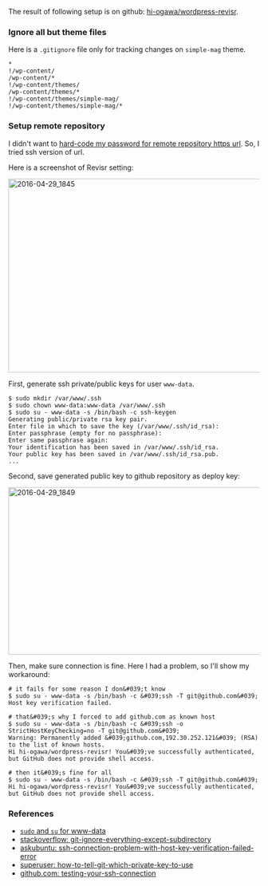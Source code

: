 <!--
{
  "title": "Wordpress Revisr Setup",
  "date": "2016-04-29T00:59:16.000Z",
  "category": "",
  "tags": [
    "wordpress",
    "ssh"
  ],
  "draft": false
}
-->

The result of following setup is on github: [hi-ogawa/wordpress-revisr](https://github.com/hi-ogawa/wordpress-revisr).

### Ignore all but theme files

Here is a `.gitignore` file only for tracking changes on `simple-mag` theme.

```prettyprint
*
!/wp-content/
/wp-content/*
!/wp-content/themes/
/wp-content/themes/*
!/wp-content/themes/simple-mag/
!/wp-content/themes/simple-mag/*
```

### Setup remote repository

I didn't want to [hard-code my password for remote repository https url](http://stackoverflow.com/questions/5343068/is-there-a-way-to-skip-password-typing-when-using-https-on-github#answer-5343146). So, I tried ssh version of url.

Here is a screenshot of Revisr setting:

<a href="http://wp.hiogawa.net/wp-content/uploads/2016/04/2016-04-29_1845-1024x687.png"><img class="alignnone size-large wp-image-252" src="http://wp.hiogawa.net/wp-content/uploads/2016/04/2016-04-29_1845-1024x687.png" alt="2016-04-29_1845" width="580" height="389" /></a>

First, generate ssh private/public keys for user `www-data`.

```prettyprint
$ sudo mkdir /var/www/.ssh
$ sudo chown www-data:www-data /var/www/.ssh
$ sudo su - www-data -s /bin/bash -c ssh-keygen
Generating public/private rsa key pair.
Enter file in which to save the key (/var/www/.ssh/id_rsa):
Enter passphrase (empty for no passphrase):
Enter same passphrase again:
Your identification has been saved in /var/www/.ssh/id_rsa.
Your public key has been saved in /var/www/.ssh/id_rsa.pub.
...
```

Second, save generated public key to github repository as deploy key:

<a href="http://wp.hiogawa.net/wp-content/uploads/2016/04/2016-04-29_1849-e1461923768263-1024x593.png"><img class="alignnone wp-image-255 size-large" src="http://wp.hiogawa.net/wp-content/uploads/2016/04/2016-04-29_1849-e1461923768263-1024x593.png" alt="2016-04-29_1849" width="580" height="336" /></a>

Then, make sure connection is fine. Here I had a problem, so I'll show my workaround:

```prettyprint
# it fails for some reason I don&#039;t know
$ sudo su - www-data -s /bin/bash -c &#039;ssh -T git@github.com&#039;
Host key verification failed.

# that&#039;s why I forced to add github.com as known host
$ sudo su - www-data -s /bin/bash -c &#039;ssh -o StrictHostKeyChecking=no -T git@github.com&#039;
Warning: Permanently added &#039;github.com,192.30.252.121&#039; (RSA) to the list of known hosts.
Hi hi-ogawa/wordpress-revisr! You&#039;ve successfully authenticated, but GitHub does not provide shell access.

# then it&#039;s fine for all
$ sudo su - www-data -s /bin/bash -c &#039;ssh -T git@github.com&#039;
Hi hi-ogawa/wordpress-revisr! You&#039;ve successfully authenticated, but GitHub does not provide shell access.
```

### References

- [`sudo` and `su` for www-data](http://wp.hiogawa.net/2016/04/29/sudo-su-www-data/)
- [stackoverflow: git-ignore-everything-except-subdirectory](http://stackoverflow.com/questions/1248570/git-ignore-everything-except-subdirectory#answer-11018557)
- [askubuntu: ssh-connection-problem-with-host-key-verification-failed-error](http://askubuntu.com/questions/45679/ssh-connection-problem-with-host-key-verification-failed-error)
- [superuser: how-to-tell-git-which-private-key-to-use](http://superuser.com/questions/232373/how-to-tell-git-which-private-key-to-use)
- [github.com: testing-your-ssh-connection](https://help.github.com/articles/testing-your-ssh-connection/)
